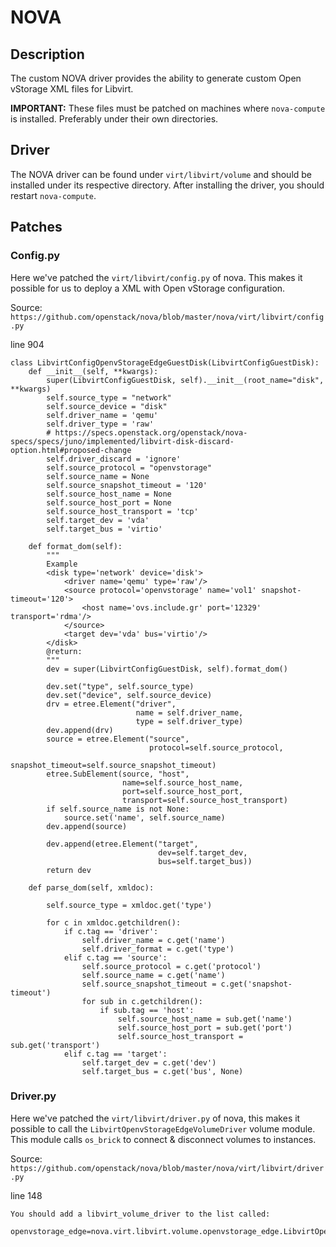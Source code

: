 # NOVA

## Description

The custom NOVA driver provides the ability to generate custom Open vStorage XML files for Libvirt.

**IMPORTANT:** These files must be patched on machines where `nova-compute` is installed. Preferably under their own directories.

## Driver

The NOVA driver can be found under `virt/libvirt/volume` and should be installed under its respective directory.
After installing the driver, you should restart `nova-compute`.

## Patches

### Config.py

Here we've patched the `virt/libvirt/config.py` of nova. This makes it possible for us to deploy a XML with Open vStorage configuration.

Source: `https://github.com/openstack/nova/blob/master/nova/virt/libvirt/config.py`

line 904

```
class LibvirtConfigOpenvStorageEdgeGuestDisk(LibvirtConfigGuestDisk):
    def __init__(self, **kwargs):
        super(LibvirtConfigGuestDisk, self).__init__(root_name="disk", **kwargs)
        self.source_type = "network"
        self.source_device = "disk"
        self.driver_name = 'qemu'
        self.driver_type = 'raw'
        # https://specs.openstack.org/openstack/nova-specs/specs/juno/implemented/libvirt-disk-discard-option.html#proposed-change
        self.driver_discard = 'ignore'
        self.source_protocol = "openvstorage"
        self.source_name = None
        self.source_snapshot_timeout = '120'
        self.source_host_name = None
        self.source_host_port = None
        self.source_host_transport = 'tcp'
        self.target_dev = 'vda'
        self.target_bus = 'virtio'

    def format_dom(self):
        """
        Example
        <disk type='network' device='disk'>
            <driver name='qemu' type='raw'/>
            <source protocol='openvstorage' name='vol1' snapshot-timeout='120'>
                <host name='ovs.include.gr' port='12329' transport='rdma'/>
            </source>
            <target dev='vda' bus='virtio'/>
        </disk>
        @return:
        """
        dev = super(LibvirtConfigGuestDisk, self).format_dom()

        dev.set("type", self.source_type)
        dev.set("device", self.source_device)
        drv = etree.Element("driver",
                            name = self.driver_name,
                            type = self.driver_type)
        dev.append(drv)
        source = etree.Element("source",
                               protocol=self.source_protocol,
                               snapshot_timeout=self.source_snapshot_timeout)
        etree.SubElement(source, "host",
                         name=self.source_host_name,
                         port=self.source_host_port,
                         transport=self.source_host_transport)
        if self.source_name is not None:
            source.set('name', self.source_name)
        dev.append(source)

        dev.append(etree.Element("target",
                                 dev=self.target_dev,
                                 bus=self.target_bus))
        return dev

    def parse_dom(self, xmldoc):

        self.source_type = xmldoc.get('type')

        for c in xmldoc.getchildren():
            if c.tag == 'driver':
                self.driver_name = c.get('name')
                self.driver_format = c.get('type')
            elif c.tag == 'source':
                self.source_protocol = c.get('protocol')
                self.source_name = c.get('name')
                self.source_snapshot_timeout = c.get('snapshot-timeout')
                for sub in c.getchildren():
                    if sub.tag == 'host':
                        self.source_host_name = sub.get('name')
                        self.source_host_port = sub.get('port')
                        self.source_host_transport = sub.get('transport')
            elif c.tag == 'target':
                self.target_dev = c.get('dev')
                self.target_bus = c.get('bus', None)
```

### Driver.py

Here we've patched the `virt/libvirt/driver.py` of nova, this makes it possible to call the `LibvirtOpenvStorageEdgeVolumeDriver` volume module.
This module calls `os_brick` to connect & disconnect volumes to instances.

Source: `https://github.com/openstack/nova/blob/master/nova/virt/libvirt/driver.py`

line 148

```
You should add a libvirt_volume_driver to the list called:

openvstorage_edge=nova.virt.libvirt.volume.openvstorage_edge.LibvirtOpenvStorageEdgeVolumeDriver
```